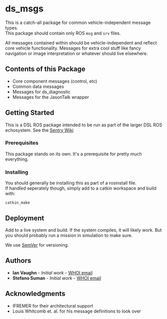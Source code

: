 # ds_msgs

This is a catch-all package for common vehicle-independent message types.  
This package should contain only ROS ```msg``` and ```srv``` files.

All messages contained within should be vehicle-independent and reflect core
vehicle functionality.  Messages for extra cool stuff like fancy navigation
or image interpretation or whatever should live elsewhere.

## Contents of this Package

* Core component messages (control, etc)
* Common data messages
* Messages for ds_diagnostic
* Messages for the JasonTalk wrapper

## Getting Started

This is a DSL ROS package intended to be run as part of the larger DSL ROS echosystem.
See the [Sentry Wiki](http://sentry-wiki.whoi.edu/ROS_Upgrade)

### Prerequisites

This package stands on its own.  It's a prerequisite for pretty
much everything. 

### Installing

You should generally be installing this as part of a rosinstall file.  
If handled seperately though, simply add to a catkin workspace and 
build with:

```
catkin_make
```

## Deployment

Add to a live system and build.  If the system compiles, it will likely work.
But you should probably run a mission in simulation to make sure.

We use [SemVer](http://semver.org/) for versioning.

## Authors

* **Ian Vaughn** - *Initial work* - [WHOI email](mailto:ivaughn@whoi.edu)
* **Stefano Suman** - *Initial work* - [WHOI email](mailto:ssuman@whoi.edu)

## Acknowledgments

* IFREMER for their architectural support
* Louis Whitcomb et. al. for his message definitions to look over



